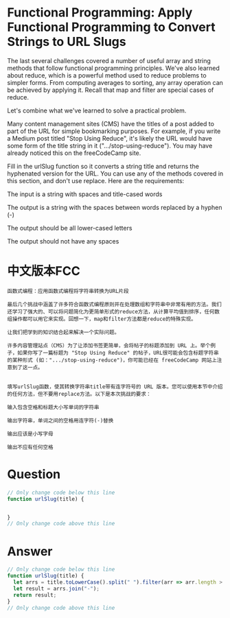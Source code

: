 # Functional Programming: Apply Functional Programming to Convert Strings to URL Slugs

The last several challenges covered a number of useful array and string methods that follow functional programming principles. We've also learned about reduce, which is a powerful method used to reduce problems to simpler forms. From computing averages to sorting, any array operation can be achieved by applying it. Recall that map and filter are special cases of reduce.

Let's combine what we've learned to solve a practical problem.

Many content management sites (CMS) have the titles of a post added to part of the URL for simple bookmarking purposes. For example, if you write a Medium post titled "Stop Using Reduce", it's likely the URL would have some form of the title string in it (".../stop-using-reduce"). You may have already noticed this on the freeCodeCamp site.

Fill in the urlSlug function so it converts a string title and returns the hyphenated version for the URL. You can use any of the methods covered in this section, and don't use replace. Here are the requirements:

The input is a string with spaces and title-cased words

The output is a string with the spaces between words replaced by a hyphen (-)

The output should be all lower-cased letters

The output should not have any spaces


# 中文版本FCC
```
函数式编程：应用函数式编程将字符串转换为URL片段

最后几个挑战中涵盖了许多符合函数式编程原则并在处理数组和字符串中非常有用的方法。我们还学习了强大的、可以将问题简化为更简单形式的reduce方法，从计算平均值到排序，任何数组操作都可以用它来实现。回想一下，map和filter方法都是reduce的特殊实现。

让我们把学到的知识结合起来解决一个实际问题。

许多内容管理站点（CMS）为了让添加书签更简单，会将帖子的标题添加到 URL 上。举个例子，如果你写了一篇标题为 "Stop Using Reduce" 的帖子，URL很可能会包含标题字符串的某种形式 (如：".../stop-using-reduce")，你可能已经在 freeCodeCamp 网站上注意到了这一点。


填写urlSlug函数，使其转换字符串title带有连字符号的 URL 版本。您可以使用本节中介绍的任何方法，但不要用replace方法。以下是本次挑战的要求：

输入包含空格和标题大小写单词的字符串

输出字符串，单词之间的空格用连字符(-)替换

输出应该是小写字母

输出不应有任何空格
```


# Question
```js
// Only change code below this line
function urlSlug(title) {


}
// Only change code above this line
```


# Answer
```js
// Only change code below this line
function urlSlug(title) {
  let arrs = title.toLowerCase().split(" ").filter(arr => arr.length > 0);
  let result = arrs.join("-");
  return result;
}
// Only change code above this line
```